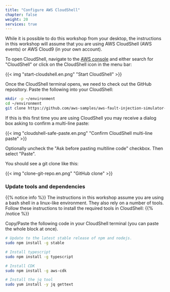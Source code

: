 ```yaml
---
title: "Configure AWS CloudShell"
chapter: false
weight: 20
services: true
---
```


While it is possible to do this workshop from your desktop, the instructions in this workshop will assume that you are using AWS CloudShell (AWS events) or AWS Cloud9 (in your own account). 

To open CloudShell, navigate to the [AWS console](https://console.aws.amazon.com/console/home) and either search for "CloudShell" or click on the CloudShell icon in the menu bar:

{{< img "start-cloudshell.en.png" "Start CloudShell" >}}

Once the CloudShell terminal opens, we need to check out the GitHub repository. Paste the following into your CloudShell:

```bash
mkdir -p ~/environment
cd ~/environment
git clone https://github.com/aws-samples/aws-fault-injection-simulator-workshop.git
```

If this is this first time you are using CloudShell you may receive a dialog box asking to confirm a multi-line paste:

{{< img "cloudshell-safe-paste.en.png" "Confirm CloudShell multi-line paste" >}}

Optionally uncheck the "Ask before pasting multiline code" checkbox. Then select "Paste".

You should see a git clone like this:

{{< img "clone-git-repo.en.png" "GitHub clone" >}}


### Update tools and dependencies

{{% notice info %}}
The instructions in this workshop assume you are using a bash shell in a linux-like environment. They also rely on a number of tools. Follow these instructions to install the required tools in CloudShell:
{{% /notice %}}

Copy/Paste the following code in your CloudShell terminal (you can paste the whole block at once).

```bash
# Update to the latest stable release of npm and nodejs.
sudo npm install -g stable 

# Install typescript
sudo npm install -g typescript

# Install CDK
sudo npm install -g aws-cdk

# Install the jq tool
sudo yum install -y jq gettext

```
